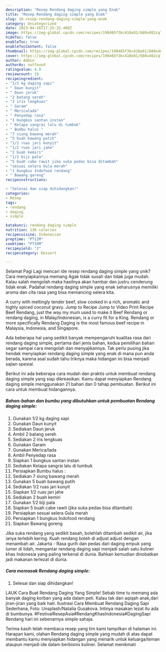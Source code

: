 ```yaml
---
description: "Resep Rendang daging simple yang Enak"
title: "Resep Rendang daging simple yang Enak"
slug: 18-resep-rendang-daging-simple-yang-enak
category: Uncategorized
date: 2023-04-26T17:25:32.400Z
image: https://img-global.cpcdn.com/recipes/198465f3bc418e81/680x482cq70/rendang-daging-simple-foto-resep-utama.jpg
hideToc: false
enableToc: true
enableTocContent: false
thumbnail: https://img-global.cpcdn.com/recipes/198465f3bc418e81/680x482cq70/rendang-daging-simple-foto-resep-utama.jpg
cover: https://img-global.cpcdn.com/recipes/198465f3bc418e81/680x482cq70/rendang-daging-simple-foto-resep-utama.jpg
author: Admin
authorAv: notfound
ratingvalue: 4.9
reviewcount: 19
recipeingredient:
- "1/2 kg daging sapi"
- " Daun kunyit"
- " Daun jeruk"
- "2 batang sereh"
- "2 iris lengkuas"
- " Garam"
- " Mericalada"
- " Penyedap rasa"
- "1 bungkus santan instan"
- " Kelapa sangrai lalu di tumbuk"
- " Bumbu halus "
- "7 siung bawang merah"
- "5 buah bawang putih"
- "1/2 ruas jari kunyit"
- "1/2 ruas jari jahe"
- "2 buah kemiri"
- "1/2 biji pala"
- "5 buah cabe rawit jika suka pedas bisa ditambah"
- "sesuai selera Gula merah"
- "1 bungkus Indofood rendang"
- " Bawang goreng"
recipeinstructions:

- "Selesai dan siap dihidangkan!"
categories:
- Resep
tags:
- rendang
- daging
- simple

katakunci: rendang daging simple 
nutrition: 138 calories
recipecuisine: Indonesian
preptime: "PT12M"
cooktime: "PT34M"
recipeyield: "2"
recipecategory: Dessert

---
```



Selamat Pagi Lagi mencari ide resep rendang daging simple yang unik? Cara menyiapkannya memang Agak tidak susah dan tidak juga mudah. Kalau salah mengolah maka hasilnya akan hambar dan justru cenderung tidak enak. Padahal rendang daging simple yang enak seharusnya memiliki aroma dan cita rasa yang bisa memancing selera kita.


A curry with meltingly tender beef, slow cooked in a rich, aromatic and highly spiced coconut gravy. Jump to Recipe Jump to Video Print Recipe Beef Rendang, just the way my mum used to make it Beef Rendang or rendang daging, in Malay/Indonesian, is a curry fit for a King. Rendang or more specifically Rendang Daging is the most famous beef recipe in Malaysia, Indonesia, and Singapore.

Ada beberapa hal yang sedikit banyak mempengaruhi kualitas rasa dari rendang daging simple, pertama dari jenis bahan, kedua pemilihan bahan segar sampai cara mengolah dan menyajikannya. Tak perlu pusing jika hendak menyiapkan rendang daging simple yang enak di mana pun anda berada, karena asal sudah tahu triknya maka hidangan ini bisa menjadi sajian spesial.


Berikut ini ada beberapa cara mudah dan praktis untuk membuat rendang daging simple yang siap dikreasikan. Kamu dapat menyiapkan Rendang daging simple menggunakan 21 bahan dan 0 tahap pembuatan. Berikut ini cara untuk membuat hidangannya.

<!--inarticleads1-->

##### Bahan-bahan dan bumbu yang dibutuhkan untuk pembuatan Rendang daging simple:

1. Gunakan 1/2 kg daging sapi
1. Gunakan  Daun kunyit
1. Sediakan  Daun jeruk
1. Ambil 2 batang sereh
1. Sediakan 2 iris lengkuas
1. Gunakan  Garam
1. Gunakan  Merica/lada
1. Ambil  Penyedap rasa
1. Siapkan 1 bungkus santan instan
1. Sediakan  Kelapa sangrai lalu di tumbuk
1. Persiapkan  Bumbu halus :
1. Sediakan 7 siung bawang merah
1. Gunakan 5 buah bawang putih
1. Sediakan 1/2 ruas jari kunyit
1. Siapkan 1/2 ruas jari jahe
1. Sediakan 2 buah kemiri
1. Gunakan 1/2 biji pala
1. Siapkan 5 buah cabe rawit (jika suka pedas bisa ditambah)
1. Persiapkan sesuai selera Gula merah
1. Persiapkan 1 bungkus Indofood rendang
1. Siapkan  Bawang goreng


Jika suka rendang yang sedikit basah, bolehlah ditambah sedikit air, jika ianya terlebih kering. Kuah rendang boleh di adjust adjust dengan menambah air. Jakarta - Rasa gurih dan pedas dari daging empuk yang lumer di lidah, mengantar rendang daging sapi menjadi salah satu kuliner khas Indonesia yang paling terkenal di dunia. Bahkan kemudian dinobatkan jadi makanan terlezat di dunia. 

<!--inarticleads2-->

##### Cara memasak Rendang daging simple:


1. Selesai dan siap dihidangkan!

LAUK Cara Buat Rendang Daging Yang Simple! Sebab time tu memang ada banyak daging korban yang ada dalam peti. Kalau tak dari aqiqah anak,dari jiran-jiran yang baik hati. Ilustrasi Cara Membuat Rendang Daging Sapi Sederhana, Foto: Unsplash/Natalia Gusakova. Intinya masakan lezat itu ada di bumbunya. #FestivalResepAsia#RendangKhasIndonesia#DagingSapi Rendang hari ini sebenarnya simple sahaja. 

Terima kasih telah membaca resep yang tim kami tampilkan di halaman ini. Harapan kami, olahan Rendang daging simple yang mudah di atas dapat membantu kamu menyiapkan hidangan yang menarik untuk keluarga/teman ataupun menjadi ide dalam berbisnis kuliner. Selamat menikmati

